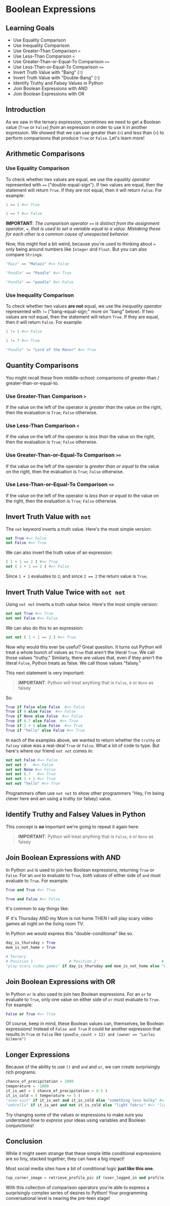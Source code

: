 # Boolean Expressions

## Learning Goals

* Use Equality Comparison
* Use Inequality Comparison
* Use Greater-Than Comparison `>`
* Use Less-Than Comparison `<`
* Use Greater-Than-or-Equal-To Comparison `>=`
* Use Less-Than-or-Equal-To Comparison `<=`
* Invert Truth Value with "Bang" (`!`)
* Invert Truth Value with "Double-Bang" (`!`)
* Identify Truthy and Falsey Values in Python
* Join Boolean Expressions with AND
* Join Boolean Expressions with OR

## Introduction

As we saw in the ternary expression, sometimes we need to get a Boolean value
(`True` or `False`) _from_ an expression in order to use it _in_ another
expression.  We showed that we can use greater than (`>`) and less than (`<`)
to perform comparisons that produce `True` or `False`. Let's learn more!

## Arithmetic Comparisons

### Use Equality Comparison

To check whether two values are equal, we use the *equality operator* represented
with `==` ("double-equal-sign"). If two values are equal, then the statement
will return `True`. If they are not equal, then it will return `False`. For
example:

```Python
1 == 1 #=> True

1 == 7 #=> False
```

**IMPORTANT**: *The comparison operator* `==` *is distinct from the assignment
operator*, `=`, *that is used to set a variable equal to a value. Mistaking these
for each other is a common cause of unexpected behavior.*

Now, this might feel a bit weird, because you're used to thinking about `=` only
being around numbers like `Integer` and `Float`. But you can also compare
`String`s:

```Python
"Razz" == "Matazz" #=> False

"Poodle" == "Poodle" #=> True

"Poodle" == "poodle" #=> False
```

### Use Inequality Comparison

To check whether two values **are not** equal, we use the *inequality operator*
represented with `!=` ("bang-equal-sign;" more on "bang" below). If two values
are not equal, then the statement will return `True`. If they are equal, then
it will return `False`. For example:

```Python
1 != 1 #=> False

1 != 7 #=> True

"Poodle" != "Lord of the Manor" #=> True
```

## Quantity Comparisons

You might recall these from middle-school: comparisons of greater-than /
greater-than-or-equal-to.

### Use Greater-Than Comparison `>`

If the value on the left of the operator is *greater than* the value on the
right, then the evaluation is `True`; `False` otherwise.

### Use Less-Than Comparison `<`

If the value on the left of the operator is *less than* the value on the
right, then the evaluation is `True`; `False` otherwise.

### Use Greater-Than-or-Equal-To Comparison `>=`

If the value on the left of the operator is *greater than or equal to* the
value on the right, then the evaluation is `True`; `False` otherwise.

### Use Less-Than-or-Equal-To Comparison `<=`

If the value on the left of the operator is *less than or equal to* the
value on the right, then the evaluation is `True`; `False` otherwise.

## Invert Truth Value with `not`

The `not` keyword inverts a truth value. Here's the most simple version:

```Python
not True #=> False
not False #=> True
```

We can also invert the truth value of an expression:

```Python
( 1 + 1 == 2 ) #=> True
not ( 1 + 1 == 2 ) #=> False
```

Since `1 + 1` evaluates to `2`; and since `2 == 2` the return value is `True`.

## Invert Truth Value Twice with `not not`

Using `not not` inverts a truth value _twice_. Here's the most simple version:

```Python
not not True #=> True
not not False #=> False
```

We can also do this to an expression:

```Python
not not ( 1 + 1 == 2 ) #=> True
```

Now why would this ever be useful? Great question. It turns out Python will treat
a whole bunch of values as `True` that aren't the literal `True`. We call those
values "truthy." Similarly, there are values that, even if they aren't the
literal `False`, Python treats as false. We call those values "falsey."

This next statement is very important:

> **IMPORTANT**: Python will treat anything that is `False`, `0` or `None` as
falsey

So:

```Python
True if False else False  #=> False
True if 0 else False  #=> False
True if None else False  #=> False
True if 6.7 else False  #=> True
True if 1 + 1 else False  #=> True
True if "hello" else False #=> True
```

In each of the examples above, we wanted to return whether the `truthy` or
`falsey` value was a real-deal `True` or `False`. What a lot of code to type.
But here's where our friend `not not` comes in:

```Python
not not False #=> False
not not 0   #=> False
not not None #=> False
not not 6.7   #=> True
not not 1 + 1 #=> True
not not "hello" #=> True
```

Programmers often use `not not` to show other programmers "Hey, I'm being clever
here and am using a truthy (or falsey) value.

## Identify Truthy and Falsey Values in Python

This concept is ***so*** important we're going to repeat it again here:

> **IMPORTANT**: Python will treat anything that is `False`, `0` or `None` as
falsey

## Join Boolean Expressions with AND

In Python `and` is used to join two Boolean expressions, returning `True` or
`False`. For an `and` to evaluate to `True`, both values of either side of `and`
must evaluate to `True`. For example:

```Python
True and True #=> True

True and False #=> False
```

It's common to say things like:

IF it's Thursday AND my Mom is not home THEN I will play scary video games all
night on the living room TV.

In Python we would express this "double-conditional" like so.

```Python
day_is_thursday = True
mom_is_not_home = True

# Ternary
# Position 1                # Position 2                             # Position 3
"play scary video games" if day_is_thursday and mom_is_not_home else "do homework"
```

## Join Boolean Expressions with OR

In Python `or` is also used to join two Boolean expressions. For an `or` to
evaluate to `True`, only one value on either side of `or` must evaluate to
`True`. For example:

```Python
False or True #=> True
```

Of course, keep in mind, these Boolean values can, themselves, be Boolean
expressions!  Instead of `False and True` it could be another expression that
results in `True` or `False` like `(poodle_count > 12) and (owner == "Lorlei
Gilmore")`

## Longer Expressions

Because of the ability to use `()` and `and` and `or`, we can create
surprisingly rich programs:

```Python
chance_of_precipitation = 1000
temperature = -1000
it_is_wet = ( chance_of_precipitation > 0.5 )
it_is_cold = ( temperature <= 5 )
"snow-suit" if it_is_wet and it_is_cold else "something less bulky" #=> "snow-suit"
"umbrella" if it_is_wet and not it_is_cold else "light fabric" #=> "light fabric"
```

Try changing some of the values or expressions to make sure you understand how
to _express_ your ideas using variables and Boolean conjunctions!

## Conclusion

While it might seem strange that these simple little conditional expressions are
so tiny, stacked together, they can have a big impact!

Most social media sites have a bit of conditional logic **just like this one**.

```Python
top_corner_image = retrieve_profile_pic if (user_logged_in and profile_pic_uploaded) else default_avatar
```

With this collection of comparison operators you're able to express a
surprisingly complex series of desires to Python! Your programming conversational
level is nearing the pre-teen stage!
